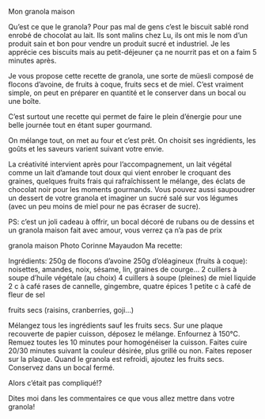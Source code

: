 Mon granola maison


Qu’est ce que le granola?
Pour pas mal de gens c’est le biscuit sablé rond enrobé de chocolat au lait. Ils sont malins chez Lu, ils ont mis le nom d’un produit sain et bon pour vendre un produit sucré et industriel.
Je les apprécie ces biscuits mais au petit-déjeuner ça ne nourrit pas et on a faim 5 minutes après.

Je vous propose cette recette de granola, une sorte de müesli composé de flocons d’avoine, de fruits à coque, fruits secs et de miel. C’est vraiment simple, on peut en préparer en quantité et le conserver dans un bocal ou une boîte.

C’est surtout une recette qui permet de faire le plein d’énergie pour une belle journée tout en étant super gourmand.

On mélange tout, on met au four et c’est prêt. On choisit ses ingrédients, les goûts et les saveurs varient suivant votre envie.

La créativité intervient après pour l’accompagnement, un lait végétal comme un lait d’amande tout doux qui vient enrober le croquant des graines, quelques fruits frais qui rafraîchissent le mélange, des éclats de chocolat noir pour les moments gourmands. Vous pouvez aussi saupoudrer un dessert de votre granola et imaginer un sucré salé sur vos légumes (avec un peu moins de miel pour ne pas écraser de sucre).

PS: c’est un joli cadeau à offrir, un bocal décoré de rubans ou de dessins et un granola maison fait avec amour, vous verrez ça n’a pas de prix

granola maison
Photo Corinne Mayaudon
Ma recette:

Ingrédients:
250g de flocons d’avoine
250g d’oléagineux (fruits à coque): noisettes, amandes, noix, sésame, lin, graines de courge…
2 cuillers à soupe d’huile végétale (au choix)
4 cuillers à soupe (pleines) de miel liquide
2 c à café rases de cannelle, gingembre, quatre épices
1 petite c à café de fleur de sel

fruits secs (raisins, cranberries, goji…)

Mélangez tous les ingrédients sauf les fruits secs.
Sur une plaque recouverte de papier cuisson, déposez le mélange.
Enfournez à 150°C.
Remuez toutes les 10 minutes pour homogénéiser la cuisson.
Faites cuire 20/30 minutes suivant la couleur désirée, plus grillé ou non.
Faites reposer sur la plaque.
Quand le granola est refroidi, ajoutez les fruits secs.
Conservez dans un bocal fermé.

Alors c’était pas compliqué!?

Dites moi dans les commentaires ce que vous allez mettre dans votre granola!